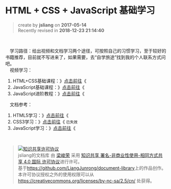# HTML + CSS + JavaScript 基础学习

> create by **jsliang** on **2017-05-14**  
> Recently revised in **2018-12-23 21:14:40**

<br>

&emsp;学习路径：给出视频和文档学习两个途径，可按照自己的习惯学习，至于较好的书籍推荐，目前就不写进来了，如果需要，去“自学旅途”找到我的个人联系方式问吧。  
&emsp;视频学习：
1. HTML+CSS基础课程：》[点击前往](http://www.imooc.com/learn/9)《
2. JavaScript基础课程：》[点击前往](http://www.imooc.com/learn/36)《
3. JavaScript进阶教程：》[点击前往](http://www.imooc.com/learn/10)《

&emsp;文档参考：
1. HTML5学习：》[点击前往](http://www.runoob.com/html/html5-intro.html)《
2. CSS3学习：》[点击前往](http://www.runoob.com/css3/css3-tutorial.html)《 `已失效`
3. JavaScript学习：》[点击前往](http://www.runoob.com/js/js-tutorial.html)《

<br>

> <a rel="license" href="http://creativecommons.org/licenses/by-nc-sa/4.0/"><img alt="知识共享许可协议" style="border-width:0" src="https://i.creativecommons.org/l/by-nc-sa/4.0/88x31.png" /></a><br /><span xmlns:dct="http://purl.org/dc/terms/" property="dct:title">jsliang的文档库</span> 由 <a xmlns:cc="http://creativecommons.org/ns#" href="https://github.com/LiangJunrong/document-library" property="cc:attributionName" rel="cc:attributionURL">梁峻荣</a> 采用 <a rel="license" href="http://creativecommons.org/licenses/by-nc-sa/4.0/">知识共享 署名-非商业性使用-相同方式共享 4.0 国际 许可协议</a>进行许可。<br />基于<a xmlns:dct="http://purl.org/dc/terms/" href="https://github.com/LiangJunrong/document-library" rel="dct:source">https://github.com/LiangJunrong/document-library</a>上的作品创作。<br />本许可协议授权之外的使用权限可以从 <a xmlns:cc="http://creativecommons.org/ns#" href="https://creativecommons.org/licenses/by-nc-sa/2.5/cn/" rel="cc:morePermissions">https://creativecommons.org/licenses/by-nc-sa/2.5/cn/</a> 处获得。